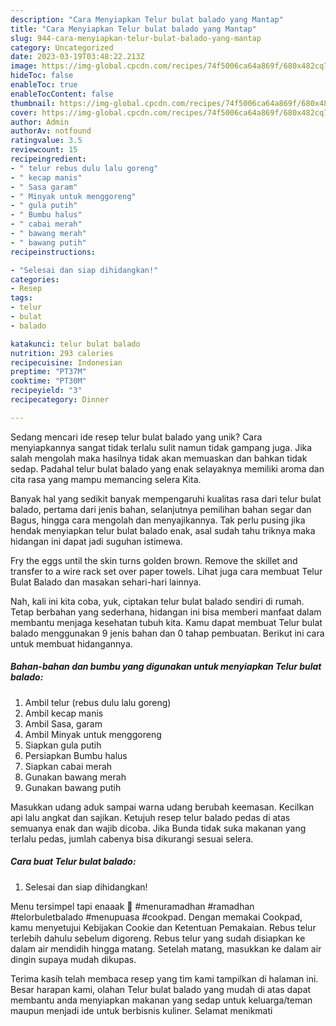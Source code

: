 ```yaml
---
description: "Cara Menyiapkan Telur bulat balado yang Mantap"
title: "Cara Menyiapkan Telur bulat balado yang Mantap"
slug: 944-cara-menyiapkan-telur-bulat-balado-yang-mantap
category: Uncategorized
date: 2023-03-19T03:48:22.213Z
image: https://img-global.cpcdn.com/recipes/74f5006ca64a869f/680x482cq70/telur-bulat-balado-foto-resep-utama.jpg
hideToc: false
enableToc: true
enableTocContent: false
thumbnail: https://img-global.cpcdn.com/recipes/74f5006ca64a869f/680x482cq70/telur-bulat-balado-foto-resep-utama.jpg
cover: https://img-global.cpcdn.com/recipes/74f5006ca64a869f/680x482cq70/telur-bulat-balado-foto-resep-utama.jpg
author: Admin
authorAv: notfound
ratingvalue: 3.5
reviewcount: 15
recipeingredient:
- " telur rebus dulu lalu goreng"
- " kecap manis"
- " Sasa garam"
- " Minyak untuk menggoreng"
- " gula putih"
- " Bumbu halus"
- " cabai merah"
- " bawang merah"
- " bawang putih"
recipeinstructions:

- "Selesai dan siap dihidangkan!"
categories:
- Resep
tags:
- telur
- bulat
- balado

katakunci: telur bulat balado 
nutrition: 293 calories
recipecuisine: Indonesian
preptime: "PT37M"
cooktime: "PT30M"
recipeyield: "3"
recipecategory: Dinner

---
```





Sedang mencari ide resep telur bulat balado yang unik? Cara menyiapkannya sangat tidak terlalu sulit namun tidak gampang juga. Jika salah mengolah maka hasilnya tidak akan memuaskan dan bahkan tidak sedap. Padahal telur bulat balado yang enak selayaknya memiliki aroma dan cita rasa yang mampu memancing selera Kita.





Banyak hal yang sedikit banyak mempengaruhi kualitas rasa dari telur bulat balado, pertama dari jenis bahan, selanjutnya pemilihan bahan segar dan Bagus, hingga cara mengolah dan menyajikannya. Tak perlu pusing jika hendak menyiapkan telur bulat balado enak,      asal sudah tahu triknya maka hidangan ini dapat jadi suguhan istimewa.














Fry the eggs until the skin turns golden brown. Remove the skillet and transfer to a wire rack set over paper towels. Lihat juga cara membuat Telur Bulat Balado dan masakan sehari-hari lainnya.






Nah, kali ini kita coba, yuk, ciptakan telur bulat balado sendiri di rumah. Tetap berbahan yang sederhana, hidangan ini bisa memberi manfaat dalam membantu menjaga kesehatan tubuh kita. Kamu dapat membuat Telur bulat balado menggunakan 9 jenis bahan dan 0 tahap pembuatan. Berikut ini cara untuk membuat hidangannya.

<!--inarticleads1-->

##### Bahan-bahan dan bumbu yang digunakan untuk menyiapkan Telur bulat balado:

1. Ambil  telur (rebus dulu lalu goreng)
1. Ambil  kecap manis
1. Ambil  Sasa, garam
1. Ambil  Minyak untuk menggoreng
1. Siapkan  gula putih
1. Persiapkan  Bumbu halus
1. Siapkan  cabai merah
1. Gunakan  bawang merah
1. Gunakan  bawang putih


Masukkan udang aduk sampai warna udang berubah keemasan. Kecilkan api lalu angkat dan sajikan. Ketujuh resep telur balado pedas di atas semuanya enak dan wajib dicoba. Jika Bunda tidak suka makanan yang terlalu pedas, jumlah cabenya bisa dikurangi sesuai selera. 

<!--inarticleads2-->

##### Cara buat Telur bulat balado:


1. Selesai dan siap dihidangkan!

Menu tersimpel tapi enaaak 🥰 #menuramadhan #ramadhan #telorbuletbalado #menupuasa #cookpad. Dengan memakai Cookpad, kamu menyetujui Kebijakan Cookie dan Ketentuan Pemakaian. Rebus telur terlebih dahulu sebelum digoreng. Rebus telur yang sudah disiapkan ke dalam air mendidih hingga matang. Setelah matang, masukkan ke dalam air dingin supaya mudah dikupas. 

Terima kasih telah membaca resep yang tim kami tampilkan di halaman ini. Besar harapan kami, olahan Telur bulat balado yang mudah di atas dapat membantu anda menyiapkan makanan yang sedap untuk keluarga/teman maupun menjadi ide untuk berbisnis kuliner. Selamat menikmati
